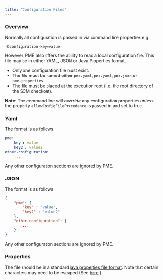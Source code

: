 ```yaml
---
title: "Configuration Files"
---
```


### Overview

Normally all configuration is passed in via command line properties e.g.

    -Dconfiguration-key=value

However, PME also offers the ability to read a local configuration file. This file may be in either YAML, JSON or Java Properties format.

* Only one configuration file must exist.
* The file must be named either `pme.yaml`, `pnc.yaml`, `pnc.json` or `pme.properties`.
* The file must be placed at the execution root (i.e. the root directory of the SCM checkout).

**Note**: The command line will _override_ any configuration properties _unless_ the property `allowConfigFilePrecedence` is passed in and set to true.

### Yaml

The format is as follows

```yaml
pme:
    key : value
    key2 : value2
other-configuration:
    ...
```

Any other configuration sections are ignored by PME.

### JSON

The format is as follows

```json
{
    "pme": {
        "key" : "value",
        "key2" : "value2"
    },
    "other-configuration": {
        ...
    }
}
```

Any other configuration sections are ignored by PME.

### Properties

The file should be in a standard [java properties file format](https://docs.oracle.com/javase/tutorial/essential/environment/properties.html). Note that certain characters may need to be escaped (See [here](https://docs.oracle.com/javase/8/docs/api/java/util/Properties.html#load-java.io.Reader-) ).
